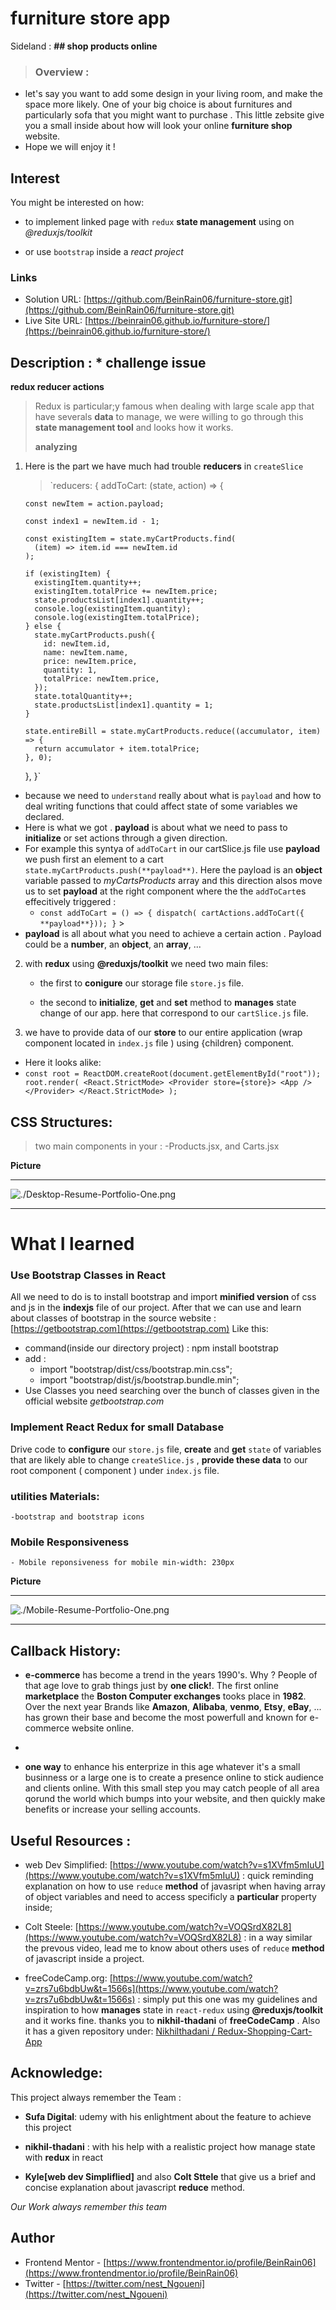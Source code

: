# furniture store app

Sideland : **## shop products online**

> ### Overview :

- let's say you want to add some design in your living room, and make the space more likely. One of your big choice is about furnitures and particularly sofa that you might want to purchase . This little zebsite give you a small inside about how will look your online **furniture shop** website.
- Hope we will enjoy it !

## Interest

You might be interested on how:

- to implement linked page with `redux` **state management** using on _@reduxjs/toolkit_

- or use `bootstrap` inside a _react project_

### Links

- Solution URL: [https://github.com/BeinRain06/furniture-store.git](https://github.com/BeinRain06/furniture-store.git)
- Live Site URL: [https://beinrain06.github.io/furniture-store/](https://beinrain06.github.io/furniture-store/)

## Description : \* challenge issue

**redux reducer actions**

> Redux is particular;y famous when dealing with large scale app that have severals **data** to manage, we were willing to go through this **state management tool** and looks how it works.
>
> **analyzing**

1.  Here is the part we have much had trouble **reducers** in `createSlice`

    > `reducers: {
    > addToCart: (state, action) => {

        const newItem = action.payload;

        const index1 = newItem.id - 1;

        const existingItem = state.myCartProducts.find(
          (item) => item.id === newItem.id
        );

        if (existingItem) {
          existingItem.quantity++;
          existingItem.totalPrice += newItem.price;
          state.productsList[index1].quantity++;
          console.log(existingItem.quantity);
          console.log(existingItem.totalPrice);
        } else {
          state.myCartProducts.push({
            id: newItem.id,
            name: newItem.name,
            price: newItem.price,
            quantity: 1,
            totalPrice: newItem.price,
          });
          state.totalQuantity++;
          state.productsList[index1].quantity = 1;
        }

        state.entireBill = state.myCartProducts.reduce((accumulator, item) => {
          return accumulator + item.totalPrice;
        }, 0);

    },
    }`

    >

- because we need to `understand` really about what is `payload` and how to deal writing functions that could affect state of some variables we declared.
- Here is what we got . **payload** is about what we need to pass to **initialize** or set actions through a given direction.
- For example this syntya of `addToCart` in our cartSlice.js file use **payload** we push first an element to a cart `state.myCartProducts.push(**payload**)`. Here the payload is an **object** variable passed to _myCartsProducts_ array and this direction alsos move us to set **payload** at the right component **<Product/>** where the the `addToCart`es effecitively triggered :
  - `const addToCart = () => {
 dispatch( cartActions.addToCart({ **payload**}));
}` >
- **payload** is all about what you need to achieve a certain action . Payload could be a **number**, an **object**, an **array**, ...

>

2.  with **redux** using **@reduxjs/toolkit** we need two main files:

    - the first to **conigure** our storage file `store.js` file.
      >
    - the second to **initialize**, **get** and **set** method to **manages** state change of our app. here that correspond to our `cartSlice.js` file.

>

3.  we have to provide data of our **store** to our entire application (wrap <App/> component located in `index.js` file ) using <Provider>{children}<Provider/> component.

- Here it looks alike:
- `const root = ReactDOM.createRoot(document.getElementById("root"));
root.render(
  <React.StrictMode>
    <Provider store={store}>
      <App />
    </Provider>
  </React.StrictMode>
);`

## CSS Structures:

> two main components in your <App/>:
> -Products.jsx, and Carts.jsx

**Picture**

---

![./Desktop-Resume-Portfolio-One.png](./Desktop-Resume-Portfolio-One.png)

---

# What I learned

### Use Bootstrap Classes in React

All we need to do is to install bootstrap and import **minified version** of css and js in the **indexjs** file of our project.
After that we can use and learn about classes of bootstrap in the source website : [https://getbootstrap.com](https://getbootstrap.com)
Like this:

- command(inside our directory project) : npm install bootstrap
- add :
  - import "bootstrap/dist/css/bootstrap.min.css";
  - import "bootstrap/dist/js/bootstrap.bundle.min";
- Use Classes you need searching over the bunch of classes given in the official website _getbootstrap.com_

### Implement React Redux for small Database

Drive code to **configure** our `store.js` file, **create** and **get** `state` of variables that are likely able to change `createSlice.js` , **provide these data** to our root component (<App/> component ) under `index.js` file.

### utilities Materials:

    -bootstrap and bootstrap icons

### Mobile Responsiveness

    - Mobile reponsiveness for mobile min-width: 230px

**Picture**

---

![./Mobile-Resume-Portfolio-One.png](./Mobile-Resume-Portfolio-One.png)

---

## Callback History:

- **e-commerce** has become a trend in the years 1990's. Why ? People of that age love to grab things just by **one click!**. The first online **marketplace** the **Boston Computer exchanges** tooks place in **1982**. Over the next year Brands like **Amazon**, **Alibaba**, **venmo**, **Etsy**, **eBay**, ... has grown their base and become the most powerfull and known for e-commerce website online.
- >
- **one way** to enhance his enterprize in this age whatever it's a small businness or a large one is to create a presence online to stick audience and clients online. With this small step you may catch people of all area qorund the world which bumps into your website, and then quickly make benefits or increase your selling accounts.

## Useful Resources :

- web Dev Simplified: [https://www.youtube.com/watch?v=s1XVfm5mIuU](https://www.youtube.com/watch?v=s1XVfm5mIuU) : quick reminding explanation on how to use `reduce` **method** of javasript when having array of object variables and need to access specificly a **particular** property inside;

  >

- Colt Steele: [https://www.youtube.com/watch?v=VOQSrdX82L8](https://www.youtube.com/watch?v=VOQSrdX82L8) : in a way similar the prevous video, lead me to know about others uses of `reduce` **method** of javascript inside a project.

  >

- freeCodeCamp.org: [https://www.youtube.com/watch?v=zrs7u6bdbUw&t=1566s](https://www.youtube.com/watch?v=zrs7u6bdbUw&t=1566s) : simply put this one was my guidelines and inspiration to how **manages** state in `react-redux` using **@reduxjs/toolkit** and it works fine. thanks you to **nikhil-thadani** of **freeCodeCamp** . Also it has a given repository under: [Nikhilthadani /
  Redux-Shopping-Cart-App](https://github.com/Nikhilthadani/Redux-Shopping-Cart-App)

## Acknowledge:

This project always remember the Team :

- **Sufa Digital**: udemy with his enlightment about the feature to achieve this project
  >
- **nikhil-thadani** : with his help with a realistic project how manage state with **redux** in react
  >
- **Kyle[web dev Simpliflied]** and also **Colt Sttele** that give us a brief and concise explanation about javascript **reduce** method.

_Our Work always remember this team_

## Author

- Frontend Mentor - [https://www.frontendmentor.io/profile/BeinRain06](https://www.frontendmentor.io/profile/BeinRain06)
- Twitter - [https://twitter.com/nest_Ngoueni](https://twitter.com/nest_Ngoueni)
